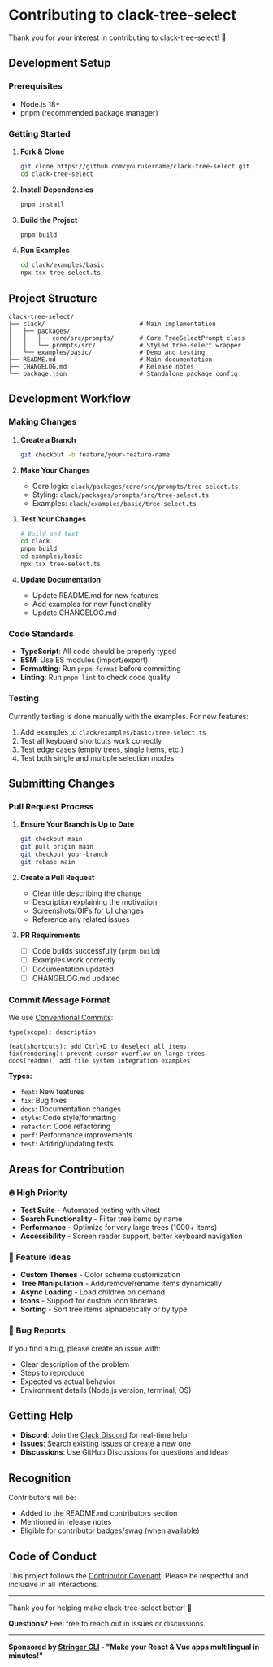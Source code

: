 # Contributing to clack-tree-select

Thank you for your interest in contributing to clack-tree-select! 🌳

## Development Setup

### Prerequisites

- Node.js 18+ 
- pnpm (recommended package manager)

### Getting Started

1. **Fork & Clone**
   ```bash
   git clone https://github.com/yourusername/clack-tree-select.git
   cd clack-tree-select
   ```

2. **Install Dependencies**
   ```bash
   pnpm install
   ```

3. **Build the Project**
   ```bash
   pnpm build
   ```

4. **Run Examples**
   ```bash
   cd clack/examples/basic
   npx tsx tree-select.ts
   ```

## Project Structure

```
clack-tree-select/
├── clack/                          # Main implementation
│   ├── packages/
│   │   ├── core/src/prompts/       # Core TreeSelectPrompt class
│   │   └── prompts/src/            # Styled tree-select wrapper
│   └── examples/basic/             # Demo and testing
├── README.md                       # Main documentation
├── CHANGELOG.md                    # Release notes
└── package.json                    # Standalone package config
```

## Development Workflow

### Making Changes

1. **Create a Branch**
   ```bash
   git checkout -b feature/your-feature-name
   ```

2. **Make Your Changes**
   - Core logic: `clack/packages/core/src/prompts/tree-select.ts`
   - Styling: `clack/packages/prompts/src/tree-select.ts`
   - Examples: `clack/examples/basic/tree-select.ts`

3. **Test Your Changes**
   ```bash
   # Build and test
   cd clack
   pnpm build
   cd examples/basic
   npx tsx tree-select.ts
   ```

4. **Update Documentation**
   - Update README.md for new features
   - Add examples for new functionality
   - Update CHANGELOG.md

### Code Standards

- **TypeScript**: All code should be properly typed
- **ESM**: Use ES modules (import/export)
- **Formatting**: Run `pnpm format` before committing
- **Linting**: Run `pnpm lint` to check code quality

### Testing

Currently testing is done manually with the examples. For new features:

1. Add examples to `clack/examples/basic/tree-select.ts`
2. Test all keyboard shortcuts work correctly
3. Test edge cases (empty trees, single items, etc.)
4. Test both single and multiple selection modes

## Submitting Changes

### Pull Request Process

1. **Ensure Your Branch is Up to Date**
   ```bash
   git checkout main
   git pull origin main
   git checkout your-branch
   git rebase main
   ```

2. **Create a Pull Request**
   - Clear title describing the change
   - Description explaining the motivation
   - Screenshots/GIFs for UI changes
   - Reference any related issues

3. **PR Requirements**
   - [ ] Code builds successfully (`pnpm build`)
   - [ ] Examples work correctly
   - [ ] Documentation updated
   - [ ] CHANGELOG.md updated

### Commit Message Format

We use [Conventional Commits](https://conventionalcommits.org/):

```
type(scope): description

feat(shortcuts): add Ctrl+D to deselect all items
fix(rendering): prevent cursor overflow on large trees
docs(readme): add file system integration examples
```

**Types:**
- `feat`: New features
- `fix`: Bug fixes  
- `docs`: Documentation changes
- `style`: Code style/formatting
- `refactor`: Code refactoring
- `perf`: Performance improvements
- `test`: Adding/updating tests

## Areas for Contribution

### 🔥 High Priority
- **Test Suite** - Automated testing with vitest
- **Search Functionality** - Filter tree items by name
- **Performance** - Optimize for very large trees (1000+ items)
- **Accessibility** - Screen reader support, better keyboard navigation

### 🌟 Feature Ideas
- **Custom Themes** - Color scheme customization
- **Tree Manipulation** - Add/remove/rename items dynamically
- **Async Loading** - Load children on demand
- **Icons** - Support for custom icon libraries
- **Sorting** - Sort tree items alphabetically or by type

### 🐛 Bug Reports
If you find a bug, please create an issue with:
- Clear description of the problem
- Steps to reproduce
- Expected vs actual behavior  
- Environment details (Node.js version, terminal, OS)

## Getting Help

- **Discord**: Join the [Clack Discord](https://discord.gg/clack) for real-time help
- **Issues**: Search existing issues or create a new one
- **Discussions**: Use GitHub Discussions for questions and ideas

## Recognition

Contributors will be:
- Added to the README.md contributors section
- Mentioned in release notes
- Eligible for contributor badges/swag (when available)

## Code of Conduct

This project follows the [Contributor Covenant](https://www.contributor-covenant.org/). Please be respectful and inclusive in all interactions.

---

Thank you for helping make clack-tree-select better! 🚀

**Questions?** Feel free to reach out in issues or discussions.

---

**Sponsored by [Stringer CLI](https://stringer-cli.com) - "Make your React & Vue apps multilingual in minutes!"**